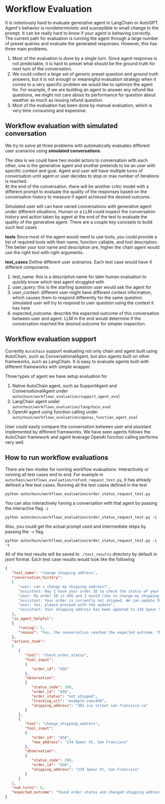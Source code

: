 # Workflow Evaluation

It is notoriously hard to evaluate generative agent in LangChain or AutoGPT. Agent's behavior
is nondeterministic and susceptible to small change to the prompt. It can be really hard to
know if your agent is behaving correctly. The current path for evaluation is running the agent
through a large number of preset queries and evaluate the generated responses. However, this
has three main problems.

1. Most of the evaluation is done by a single turn. Since agent response is not predictable, it
   is hard to preset what should be the ground truth for next turn of the conversation.
2. We could collect a large set of generic preset question and ground truth answers, but it is not
   enough or meaningful evaluation strategy when it comes to a very specific problem we
   would like to optimize the agent for. For example, if we are building an agent to answer any
   refund like questions, we might not care about its performance for question about weather as
   much as issuing refund question.
2. Most of the evaluation has been done by manual evaluation, which is very time consuming and
   expensive.

## Workflow evaluation with simulated conversation

We try to solve all three problems with automatically evaluates different user scenarios using
**simulated conversations**.

The idea is we could have two model actors to conversation with each other, one is the
generative agent and another pretends to be an user with specific context and goal. Agent and 
user will have multiple turns of conversation until agent or user decides to stop or max number 
of iterations is reached.  
At the end of the conversation, there will be another critic model with a different prompt to
evaluate the quality of the responses based on the conversation history to measure if agent
achieved the desired outcome.

Simulated user will can have varied conversations with generative agent under different 
situations. Human or a LLM could inspect the conversation history and action taken by 
agent at the end of the test to evaluate the quality of the generative agent.
There are a couple key concepts to build such test cases

**tools** Since most of the agent would need to use tools, you could provide a list of
required tools with their name, function callable, and tool description. The better your tool
name and description are, higher the chain agent would use the right tool with right arguments.

**test_cases** Define different user scenarios. Each test case would have 4 different components.

1. test_name: this is a descriptive name for later human evaluation to quickly know which test
   agent struggled with
2. user_query: this is the starting question user would ask the agent for
3. user_context: different user might have different context information, which causes them to
   respond differently for the same question. simulated user will try to respond to user
   question using the context it has here
4. expected_outcome: describe the expected outcome of this conversation between user and agent.
   LLM in the end would determine if the conversation reached the desired outcome for simpler
   inspection.

## Workflow evaluation support
Currently `AutoChain` support evaluating not only chain and agent built using AutoChain, such 
as ConversationalAgent, but also agents built on other frameworks, such as LangChain. It is 
easy to evaluate agents built with different frameworks with simple wrapper.  

Three types of agent we have setup evaluation for
1. Native AutoChain agent, such as SupportAgent and ConversationalAgent under `autochain/workflows_evaluation/support_agent_eval`
2. LangChain agent under `autochain/workflows_evaluation/langchain_eval`
3. OpenAI agent using function calling under `autochain/workflows_evaluation/openai_function_agent_eval`

User could easily compare the conversation between user and assistant implemented by different 
frameworks. We have seen agents follows the AutoChain framework and agent leverage OpenAI 
function calling performs very well.

## How to run workflow evaluations

There are two modes for running workflow evaluations. Interactively or running all test cases 
end to end.
For example in `autochain/workflows_evaluation/refund_request_test.py`, it has already defined
a few test cases.
Running all the test cases defined in the test

```shell
python autochain/workflows_evaluation/order_status_request_test.py
```

You can also interactively having a conversation with that agent by passing the interactive
flag `-i`

```shell
python autochain/workflows_evaluation/order_status_request_test.py -i
```

Also, you could get the actual prompt used and intermediate steps by passing the `-v` flag

```shell
python autochain/workflows_evaluation/order_status_request_test.py -i -v
```

All of the test results will be saved to `./test_results` directory by default in jsonl format.
Each test case results would look like the following

```json
{
   "test_name": "change shipping address",
   "conversation_history":
   [
      "user: can i change my shipping address?",
      "assistant: May I have your order ID to check the status of your order?",
      "user: My order ID is 456 and I would like to change my shipping address to 234 Spear St, San Francisco",
      "assistant: Your order is currently not shipped. We can update the shipping address to 234 Spear St, San Francisco. Would you like me to proceed with the update?",
      "user: Yes, please proceed with the update",
      "assistant: Your shipping address has been updated to 234 Spear St, San Francisco. Thank you for choosing Figs!"
   ],
   "is_agent_helpful":
   {
      "rating": 5,
      "reason": "Yes, the conversation reached the expected outcome. The assistant successfully found the order status and changed the shipping address as requested by the user."
   },
   "actions_took":
   [
      {
         "tool": "check_order_status",
         "tool_input":
         {
            "order_id": "456"
         },
         "observation":
         {
            "status_code": 200,
            "order_id": "456",
            "order_status": "not_shipped",
            "tracking_url": "example.com/456",
            "shipping_address": "301 ivy street san francisco ca"
         }
      },
      {
         "tool": "change_shipping_address",
         "tool_input":
         {
            "order_id": "456",
            "new_address": "234 Spear St, San Francisco"
         },
         "observation":
         {
            "status_code": 200,
            "order_id": "456",
            "shipping_address": "234 Spear St, San Francisco"
         }
      }
   ],
   "num_turns": 6,
   "expected_outcome": "found order status and changed shipping address"
}
```
